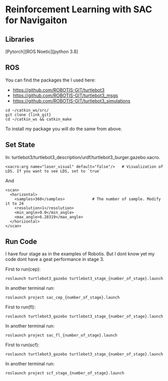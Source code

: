 # Reinforcement Learning with SAC for Navigaiton

## Libraries

[Pytorch][ROS Noetic][python 3.8]

## ROS 
You can find the packages the I used here:
- https://github.com/ROBOTIS-GIT/turtlebot3
- https://github.com/ROBOTIS-GIT/turtlebot3_msgs
- https://github.com/ROBOTIS-GIT/turtlebot3_simulations

```
cd ~/catkin_ws/src/
git clone {link_git}
cd ~/catkin_ws && catkin_make
```

To install my package you will do the same from above.

## Set State

In: turtlebot3/turtlebot3_description/urdf/turtlebot3_burger.gazebo.xacro.

```
<xacro:arg name="laser_visual" default="false"/>   # Visualization of LDS. If you want to see LDS, set to `true`
```
And
```
<scan>
  <horizontal>
    <samples>360</samples>            # The number of sample. Modify it to 24
    <resolution>1</resolution>
    <min_angle>0.0</min_angle>
    <max_angle>6.28319</max_angle>
  </horizontal>
</scan>
```

## Run Code
I have four stage as in the examples of Robotis. But I dont know yet my code dont have a geat performance in stage 3.

First to run(cep):
```
roslaunch turtlebot3_gazebo turtlebot3_stage_{number_of_stage}.launch
```
In another terminal run:
```
roslaunch project sac_cep_{number_of_stage}.launch
```

First to run(fl):
```
roslaunch turtlebot3_gazebo turtlebot3_stage_{number_of_stage}.launch
```
In another terminal run:
```
roslaunch project sac_fl_{number_of_stage}.launch
```

First to run(scf):
```
roslaunch turtlebot3_gazebo turtlebot3_stage_{number_of_stage}.launch
```
In another terminal run:
```
roslaunch project scf_stage_{number_of_stage}.launch
```
